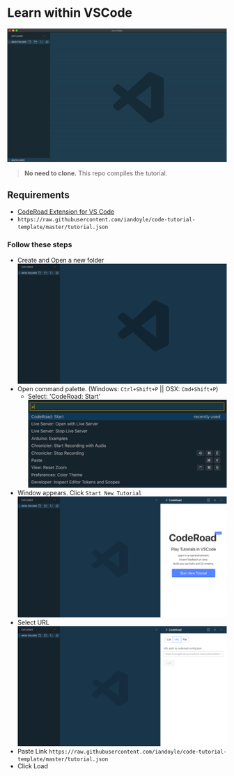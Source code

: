 # Learn within VSCode

![](docs/new_folder-1601039955390.gif)



> **No need to clone.** This repo compiles the tutorial.

## Requirements

  - [CodeRoad Extension for VS Code](https://marketplace.visualstudio.com/items?itemName=CodeRoad.coderoad)
  - `https://raw.githubusercontent.com/iandoyle/code-tutorial-template/master/tutorial.json`

### Follow these steps
  - Create and Open a new folder
    ![](docs/2020-09-25-08-46-45.png)
  - Open command palette. (Windows: `Ctrl+Shift+P` || OSX: `Cmd+Shift+P`)
    - Select: 'CodeRoad: Start'
      ![](docs/2020-09-25-08-40-29.png)
  - Window appears. Click `Start New Tutorial`
    ![](docs/2020-09-25-08-50-03.png)
  - Select URL
    ![](docs/2020-09-25-08-57-28.png)
  - Paste Link
  `https://raw.githubusercontent.com/iandoyle/code-tutorial-template/master/tutorial.json`
  - Click Load
